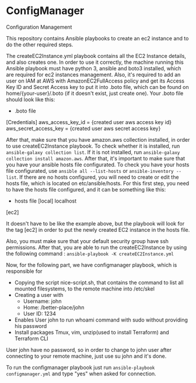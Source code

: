 # ConfigManager
Configuration Management

This repository contains Ansible playbooks to create an ec2 instance and to do the other required steps.

The createEC2Instance.yml playbook contains all the EC2 Instance details, and also creates one. In order to use it correctly, the machine running this Ansible playbook must have python 3, ansible and boto3 installed, which are required for ec2 instances management. Also, it's required to add an user on IAM at AWS with AmazonEC2FullAccess policy and get its Access Key ID and Secret Access key to put it into .boto file, which can be found on home/{your-user}/.boto (if it doesn't exist, just create one). Your .boto file should look like this:

- .boto file

[Credentials]
aws_access_key_id = {created user aws access key id}
aws_secret_access_key = {created user aws secret access key}

After that, make sure that you have amazon.aws collection installed, in order to use createEC2Instance playbook. To check whether it is installed, run `ansible-galaxy collection list`. If it is not installed, run `ansible-galaxy collection install amazon.aws`. After that, it's important to make sure that you have your ansible hosts file configurated. To check you have your hosts file configurated, use `ansible all --list-hosts` or `ansible-inventory --list`. If there are no hosts configured, you will need to create or edit the hosts file, which is located on etc/ansible/hosts. For this first step, you need to have the hosts file configured, and it can be something like this:

- hosts file
[local]
localhost

[ec2]

It doesn't have to be like the example above, but the playbook will look for the tag [ec2] in order to put the newly created EC2 instance in the hosts file.

Also, you must make sure that your default security group have ssh permissions. After that, you are able to run the createEC2Instance by using the following command : `ansible-playbook -K createEC2Instance.yml`

Now, for the following part, we have configmanager playbook, which is responsible for
- Copying the script nice-script.sh, that contains the command to list all mounted filesystems, to the remote machine into /etc/skel
- Creating a user with
    - Username: john
    - Home: /better-place/john
    - User ID: 1234
- Enables User john to run whoami command with sudo without providing his password
- Install packages Tmux, vim, unzip(used to install Terraform) and Terraform CLI

User john have no password, so in order to change to john user after connecting to your remote machine, just use su john and it's done.

To run the configmanager playbook just run `ansible-playbook configmanager.yml` and type "yes" when asked for connection.
